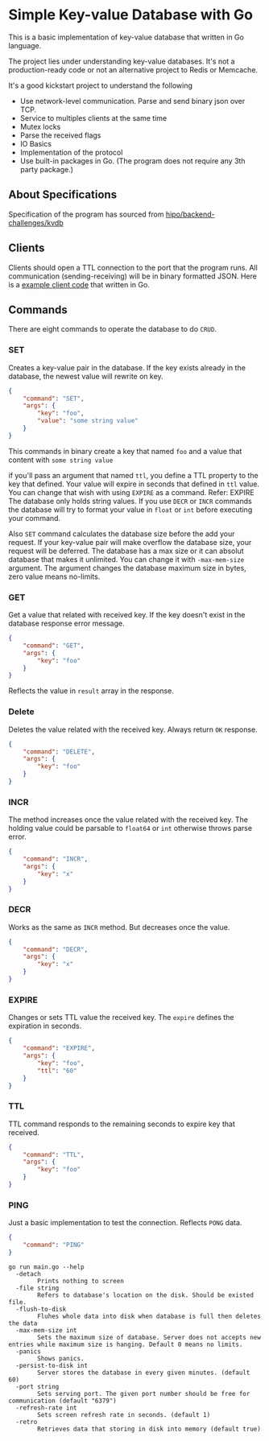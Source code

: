 # Simple Key-value Database with Go
This is a basic implementation of key-value database that written in Go language.

The project lies under understanding key-value databases. It's not a production-ready code or not an alternative project to Redis or Memcache. 

It's a good kickstart project to understand the following
* Use network-level communication. Parse and send binary json over TCP.
* Service to multiples clients at the same time
* Mutex locks
* Parse the received flags
* IO Basics
* Implementation of the protocol
* Use built-in packages in Go. (The program does not require any 3th party package.)


## About Specifications
Specification of the program has sourced from [hipo/backend-challenges/kvdb](https://github.com/Hipo/backend-challenges/tree/master/kvdb)

## Clients
Clients should open a TTL connection to the port that the program runs. All communication (sending-receiving) will be in binary formatted JSON. Here is a [example client code](https://gist.github.com/alperen/84f921994f0b61f914b281f6638c7aec) that written in Go.

## Commands
There are eight commands to operate the database to do `CRUD`.

### SET
Creates a key-value pair in the database. If the key exists already in the database, the newest value will rewrite on key.

```json
{
    "command": "SET",
    "args": {
        "key": "foo",
        "value": "some string value"
    }
}
```
This commands in binary create a key that named `foo` and a value that content with `some string value`

if you'll pass an argument that named `ttl`, you define a TTL property to the key that defined. Your value will expire in seconds that defined in `ttl` value. You can change that wish with using `EXPIRE` as a command. Refer: EXPIRE
The database only holds string values. If you use `DECR` or `INCR` commands the database will try to format your value in `float` or `int` before executing your command. 

Also `SET` command calculates the database size before the add your request. If your key-value pair will make overflow the database size, your request will be deferred. The database has a max size or it can absolut database that makes it unlimited. You can change it with `-max-mem-size` argument. The argument changes the database maximum size in bytes, zero value means no-limits.

### GET
Get a value that related with received key. If the key doesn't exist in the database response error message.

```json
{
    "command": "GET",
    "args": {
        "key": "foo"
    }
}
```
Reflects the value in `result` array in the response.

### Delete
Deletes the value related with the received key. Always return `OK` response.

```json
{
    "command": "DELETE",
    "args": {
        "key": "foo"
    }
}
```

### INCR
The method increases once the value related with the received key. The holding value could be parsable to `float64` or `int` otherwise throws parse error.

```json
{
    "command": "INCR",
    "args": {
        "key": "x"
    }
}
```

### DECR
Works as the same as `INCR` method. But decreases once the value.

```json
{
    "command": "DECR",
    "args": {
        "key": "x"
    }
}
```

### EXPIRE
Changes or sets TTL value the received key. The `expire` defines the expiration in seconds.
```json
{
    "command": "EXPIRE",
    "args": {
        "key": "foo",
        "ttl": "60"
    }
}
```
### TTL
TTL command responds to the remaining seconds to expire key that received.

```json
{
    "command": "TTL",
    "args": {
        "key": "foo"
    }
}
```

### PING
Just a basic implementation to test the connection. Reflects `PONG` data.

```json
{
    "command": "PING"
}
```

```
go run main.go --help
  -detach
        Prints nothing to screen
  -file string
        Refers to database's location on the disk. Should be existed file.
  -flush-to-disk
        Fluhes whole data into disk when database is full then deletes the data
  -max-mem-size int
        Sets the maximum size of database. Server does not accepts new entries while maximum size is hanging. Default 0 means no limits.
  -panics
        Shows panics.
  -persist-to-disk int
        Server stores the database in every given minutes. (default 60)
  -port string
        Sets serving port. The given port number should be free for communication (default "6379")
  -refresh-rate int
        Sets screen refresh rate in seconds. (default 1)
  -retro
        Retrieves data that storing in disk into memory (default true)
```